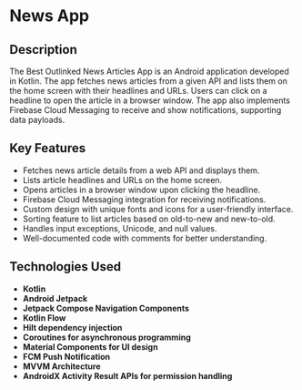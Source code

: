 # News App

## Description

The Best Outlinked News Articles App is an Android application developed in Kotlin.
The app fetches news articles from a given API and lists them on the home screen with their headlines and URLs. 
Users can click on a headline to open the article in a browser window. 
The app also implements Firebase Cloud Messaging to receive and show notifications, supporting data payloads.

## Key Features

- Fetches news article details from a web API and displays them.
- Lists article headlines and URLs on the home screen.
- Opens articles in a browser window upon clicking the headline.
- Firebase Cloud Messaging integration for receiving notifications.
- Custom design with unique fonts and icons for a user-friendly interface.
- Sorting feature to list articles based on old-to-new and new-to-old.
- Handles input exceptions, Unicode, and null values.
- Well-documented code with comments for better understanding.

## Technologies Used

- **Kotlin**
- **Android Jetpack**
- **Jetpack Compose Navigation Components**
- **Kotlin Flow**
- **Hilt dependency injection**
- **Coroutines for asynchronous programming**
- **Material Components for UI design**
- **FCM Push Notification**
- **MVVM Architecture**
- **AndroidX Activity Result APIs for permission handling**



